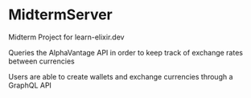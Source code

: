 # MidtermServer

Midterm Project for learn-elixir.dev

Queries the AlphaVantage API in order to keep track of exchange rates between currencies

Users are able to create wallets and exchange currencies through a GraphQL API
